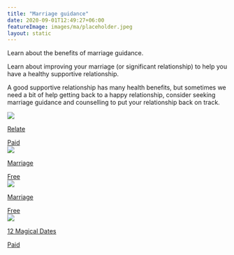 ```yaml
---
title: "Marriage guidance"
date: 2020-09-01T12:49:27+06:00
featureImage: images/ma/placeholder.jpeg
layout: static
---
```


Learn about the benefits of marriage guidance.

Learn about improving your marriage (or significant relationship) to help you have a healthy supportive relationship.

A good supportive relationship has many health benefits, but sometimes we need a bit of help getting back to a happy relationship, consider seeking marriage guidance and counselling to put your relationship back on track.

<a class="ma-link" href="https://www.relate.org.uk/"><div class="ma-card ma-card-Community"><div class="ma-icon"><img src ="/images/Icon-pound - community - opacity.svg"/></div><div class="ma-name"><p>Relate</p></div><div class="ma-paid-text"><span>Paid</span></div></div></a><a class="ma-link" href="https://www.marriage.com/advice/counseling/4-benefits-of-marriage-counseling/"><div class="ma-card ma-card-Community"><div class="ma-icon"><img src ="/images/Icon-check - community - opacity.svg"/></div><div class="ma-name"><p>Marriage</p></div><div class="ma-paid-text"><span>Free</span></div></div></a><a class="ma-link" href="https://www.marriage.com/advice/relationship/best-marriage-advice/"><div class="ma-card ma-card-Community"><div class="ma-icon"><img src ="/images/Icon-check - community - opacity.svg"/></div><div class="ma-name"><p>Marriage</p></div><div class="ma-paid-text"><span>Free</span></div></div></a><a class="ma-link" href="https://www.12magicaldates.com/reignite-marriage-relationship?r_done=1"><div class="ma-card ma-card-Community"><div class="ma-icon"><img src ="/images/Icon-pound - community - opacity.svg"/></div><div class="ma-name"><p>12 Magical Dates</p></div><div class="ma-paid-text"><span>Paid</span></div></div></a>  

<br/><br/>






